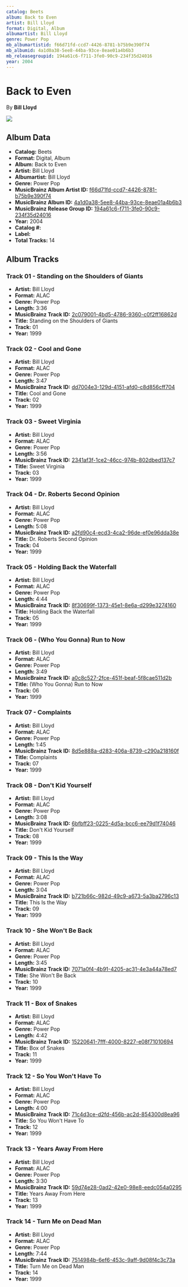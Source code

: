 ```yaml
---
catalog: Beets
album: Back to Even
artist: Bill Lloyd
format: Digital, Album
albumartist: Bill Lloyd
genre: Power Pop
mb_albumartistid: f66d71fd-ccd7-4426-8781-b75b9e390f74
mb_albumid: 4a1d0a38-5ee8-44ba-93ce-8eae01a4b6b3
mb_releasegroupid: 194a61c6-f711-3fe0-90c9-234f35d24016
year: 2004
---
```


# Back to Even

By **Bill Lloyd**

![](../../assets/beetscovers/Bill_Lloyd-Back_to_Even.jpg)

## Album Data

- **Catalog:** Beets
- **Format:** Digital, Album
- **Album:** Back to Even
- **Artist:** Bill Lloyd
- **Albumartist:** Bill Lloyd
- **Genre:** Power Pop
- **MusicBrainz Album Artist ID:** [f66d71fd-ccd7-4426-8781-b75b9e390f74](https://musicbrainz.org/artist/f66d71fd-ccd7-4426-8781-b75b9e390f74)
- **MusicBrainz Album ID:** [4a1d0a38-5ee8-44ba-93ce-8eae01a4b6b3](https://musicbrainz.org/release/4a1d0a38-5ee8-44ba-93ce-8eae01a4b6b3)
- **MusicBrainz Release Group ID:** [194a61c6-f711-3fe0-90c9-234f35d24016](https://musicbrainz.org/release-group/194a61c6-f711-3fe0-90c9-234f35d24016)
- **Year:** 2004
- **Catalog #:** 
- **Label:** 
- **Total Tracks:** 14

## Album Tracks

### Track 01 - Standing on the Shoulders of Giants

- **Artist:** Bill Lloyd
- **Format:** ALAC
- **Genre:** Power Pop
- **Length:** 3:36
- **MusicBrainz Track ID:** [2c079001-4bd5-4786-9360-c0f2ff16862d](https://musicbrainz.org/recording/2c079001-4bd5-4786-9360-c0f2ff16862d)
- **Title:** Standing on the Shoulders of Giants
- **Track:** 01
- **Year:** 1999

### Track 02 - Cool and Gone

- **Artist:** Bill Lloyd
- **Format:** ALAC
- **Genre:** Power Pop
- **Length:** 3:47
- **MusicBrainz Track ID:** [dd7004e3-129d-4151-afd0-c8d856cff704](https://musicbrainz.org/recording/dd7004e3-129d-4151-afd0-c8d856cff704)
- **Title:** Cool and Gone
- **Track:** 02
- **Year:** 1999

### Track 03 - Sweet Virginia

- **Artist:** Bill Lloyd
- **Format:** ALAC
- **Genre:** Power Pop
- **Length:** 3:56
- **MusicBrainz Track ID:** [2341af3f-1ce2-46cc-974b-802dbed137c7](https://musicbrainz.org/recording/2341af3f-1ce2-46cc-974b-802dbed137c7)
- **Title:** Sweet Virginia
- **Track:** 03
- **Year:** 1999

### Track 04 - Dr. Roberts Second Opinion

- **Artist:** Bill Lloyd
- **Format:** ALAC
- **Genre:** Power Pop
- **Length:** 5:08
- **MusicBrainz Track ID:** [a2fd90c4-ecd3-4ca2-96de-ef0e96dda38e](https://musicbrainz.org/recording/a2fd90c4-ecd3-4ca2-96de-ef0e96dda38e)
- **Title:** Dr. Roberts Second Opinion
- **Track:** 04
- **Year:** 1999

### Track 05 - Holding Back the Waterfall

- **Artist:** Bill Lloyd
- **Format:** ALAC
- **Genre:** Power Pop
- **Length:** 4:44
- **MusicBrainz Track ID:** [8f30699f-1373-45e1-8e6a-d299e3274160](https://musicbrainz.org/recording/8f30699f-1373-45e1-8e6a-d299e3274160)
- **Title:** Holding Back the Waterfall
- **Track:** 05
- **Year:** 1999

### Track 06 - (Who You Gonna) Run to Now

- **Artist:** Bill Lloyd
- **Format:** ALAC
- **Genre:** Power Pop
- **Length:** 3:49
- **MusicBrainz Track ID:** [a0c8c527-2fce-451f-beaf-5f8cae511d2b](https://musicbrainz.org/recording/a0c8c527-2fce-451f-beaf-5f8cae511d2b)
- **Title:** (Who You Gonna) Run to Now
- **Track:** 06
- **Year:** 1999

### Track 07 - Complaints

- **Artist:** Bill Lloyd
- **Format:** ALAC
- **Genre:** Power Pop
- **Length:** 1:45
- **MusicBrainz Track ID:** [8d5e888a-d283-406a-8739-c290a218160f](https://musicbrainz.org/recording/8d5e888a-d283-406a-8739-c290a218160f)
- **Title:** Complaints
- **Track:** 07
- **Year:** 1999

### Track 08 - Don't Kid Yourself

- **Artist:** Bill Lloyd
- **Format:** ALAC
- **Genre:** Power Pop
- **Length:** 3:08
- **MusicBrainz Track ID:** [6bfbff23-0225-4d5a-bcc6-ee79d1f74046](https://musicbrainz.org/recording/6bfbff23-0225-4d5a-bcc6-ee79d1f74046)
- **Title:** Don't Kid Yourself
- **Track:** 08
- **Year:** 1999

### Track 09 - This Is the Way

- **Artist:** Bill Lloyd
- **Format:** ALAC
- **Genre:** Power Pop
- **Length:** 3:04
- **MusicBrainz Track ID:** [b721b66c-982d-49c9-a673-5a3ba2796c13](https://musicbrainz.org/recording/b721b66c-982d-49c9-a673-5a3ba2796c13)
- **Title:** This Is the Way
- **Track:** 09
- **Year:** 1999

### Track 10 - She Won't Be Back

- **Artist:** Bill Lloyd
- **Format:** ALAC
- **Genre:** Power Pop
- **Length:** 3:45
- **MusicBrainz Track ID:** [7071a0f4-4b91-4205-ac31-4e3a44a78ed7](https://musicbrainz.org/recording/7071a0f4-4b91-4205-ac31-4e3a44a78ed7)
- **Title:** She Won't Be Back
- **Track:** 10
- **Year:** 1999

### Track 11 - Box of Snakes

- **Artist:** Bill Lloyd
- **Format:** ALAC
- **Genre:** Power Pop
- **Length:** 4:42
- **MusicBrainz Track ID:** [15220641-7fff-4000-8227-e08f71010694](https://musicbrainz.org/recording/15220641-7fff-4000-8227-e08f71010694)
- **Title:** Box of Snakes
- **Track:** 11
- **Year:** 1999

### Track 12 - So You Won't Have To

- **Artist:** Bill Lloyd
- **Format:** ALAC
- **Genre:** Power Pop
- **Length:** 4:00
- **MusicBrainz Track ID:** [71c4d3ce-d2fd-456b-ac2d-854300d8ea96](https://musicbrainz.org/recording/71c4d3ce-d2fd-456b-ac2d-854300d8ea96)
- **Title:** So You Won't Have To
- **Track:** 12
- **Year:** 1999

### Track 13 - Years Away From Here

- **Artist:** Bill Lloyd
- **Format:** ALAC
- **Genre:** Power Pop
- **Length:** 3:30
- **MusicBrainz Track ID:** [59d74e28-0ad2-42e0-98e8-eedc054a0295](https://musicbrainz.org/recording/59d74e28-0ad2-42e0-98e8-eedc054a0295)
- **Title:** Years Away From Here
- **Track:** 13
- **Year:** 1999

### Track 14 - Turn Me on Dead Man

- **Artist:** Bill Lloyd
- **Format:** ALAC
- **Genre:** Power Pop
- **Length:** 7:44
- **MusicBrainz Track ID:** [7514984b-6ef6-453c-9aff-9d08f4c3c73a](https://musicbrainz.org/recording/7514984b-6ef6-453c-9aff-9d08f4c3c73a)
- **Title:** Turn Me on Dead Man
- **Track:** 14
- **Year:** 1999

